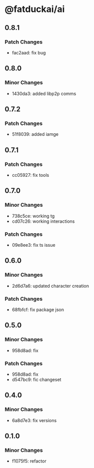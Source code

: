 # @fatduckai/ai

## 0.8.1

### Patch Changes

- fac2aad: fix bug

## 0.8.0

### Minor Changes

- 1430da3: added libp2p comms

## 0.7.2

### Patch Changes

- 51f8039: added iamge

## 0.7.1

### Patch Changes

- cc05927: fix tools

## 0.7.0

### Minor Changes

- 738c5ce: working tg
- cd07c26: working interactions

### Patch Changes

- 09e8ee3: fix ts issue

## 0.6.0

### Minor Changes

- 2d6d7a6: updated character creation

### Patch Changes

- 68fbfcf: fix package json

## 0.5.0

### Minor Changes

- 958d8ad: fix

### Patch Changes

- 958d8ad: fix
- d547bc9: fic changeset

## 0.4.0

### Minor Changes

- 6a8d7e3: fix versions

## 0.1.0

### Minor Changes

- f1075f5: refactor

